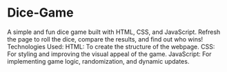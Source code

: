 # Dice-Game
A simple and fun dice game built with HTML, CSS, and JavaScript. Refresh the page to roll the dice, compare the results, and find out who wins!
Technologies Used:
HTML: To create the structure of the webpage.
CSS: For styling and improving the visual appeal of the game.
JavaScript: For implementing game logic, randomization, and dynamic updates.
